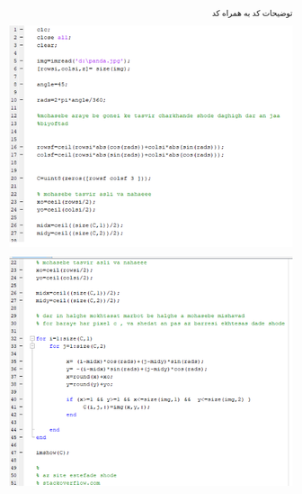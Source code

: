 
<div dir="rtl">
  
  توضيحات كد به همراه كد
  
  </div>


![توضيحات كد به همراه كد](https://github.com/semnan-university-ai/image-processing-class/blob/main/excersiecs/Homayontoosy/8/code/1.png)


![توضيحات كد به همراه كد](https://github.com/semnan-university-ai/image-processing-class/blob/main/excersiecs/Homayontoosy/8/code/2.png)




